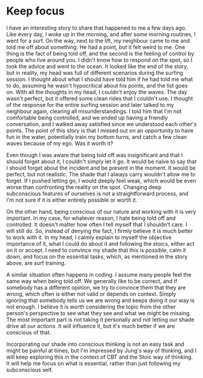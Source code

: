 # Keep focus

I have an interesting story to share that happened to me a few days ago. Like every day, I woke up in the morning, and after some morning routines, I went for a surf. On the way, next to the lift, my neighbour came to me and told me off about something. He had a point, but it felt weird to me. One thing is the fact of being told off, and the second is the feeling of control by people who live around you. I didn't know how to respond on the spot, so I took the advice and went to the ocean. It looked like the end of the story, but in reality, my head was full of different scenarios during the surfing session. I thought about what I should have told him if he had told me what to do, assuming he wasn't hypocritical about his points, and the list goes on. With all the thoughts in my head, I couldn't enjoy the waves. The day wasn't perfect, but it offered some clean rides that I couldn't use. I thought of the response for the entire surfing session and later talked to my neighbour again, clearing all misunderstandings. I told him that I'm not comfortable being controlled, and we ended up having a friendly conversation, and I walked away satisfied since we understood each other's points. The point of this story is that I missed out on an opportunity to have fun in the water, potentially train my bottom turns, and catch a few clean waves because of my ego. Was it worth it?

Even though I was aware that being told off was insignificant and that I should forget about it, I couldn't simply let it go. It would be naive to say that I should forget about the incident and be present in the moment. It would be perfect, but not realistic. The shade that I always carry wouldn't allow me to forget. If I pushed letting go, I would deeply feel weak, which would be even worse than confronting the reality on the spot. Changing deep subconscious features of ourselves is not a straightforward process, and I'm not sure if it is either entirely possible or worth it.

On the other hand, being conscious of our nature and working with it is very important. In my case, for whatever reason, I hate being told off and controlled. It doesn't matter how often I tell myself that I shouldn't care. I will still do. So, instead of denying the fact, I firmly believe it is much better to work with it. In my head, I calmly explain to myself the objective importance of it, what I could do about it and following the stoics, either act on it or accept. I need to convince my shade that this is possible, calm it down, and focus on the essential tasks, which, as mentioned in the story above, are surf training.

A similar situation often happens in coding. I assume many people feel the same way when being told off. We generally like to be correct, and if somebody has a different opinion, we try to convince them that they are wrong, which often is either not valid or depends on context. Simply ignoring that somebody tells us we are wrong and keeps doing it our way is not enough. I believe it is worth considering the topic from the other person's perspective to see what they see and what we might be missing. The most important part is not taking it personally and not letting our shade drive all our actions. It will influence it, but it's much better if we are conscious of that.

Incorporating our shade into conscious thinking is not an easy task and might be painful at times, but I'm impressed by Jung's way of thinking, and I will keep exploring this in the context of CBT and the Stoic way of thinking. It will help me focus on what is essential, rather than just following my subconscious self.
